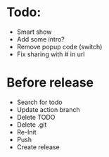 # Todo:

- Smart show
- Add some intro?
- Remove popup code (switch)
- Fix sharing with # in url

# Before release

- Search for todo
- Update action branch
- Delete TODO
- Delete .git
- Re-Init
- Push
- Create release
